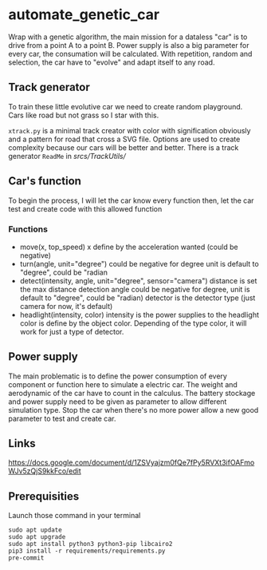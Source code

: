# automate_genetic_car

Wrap with a genetic algorithm, the main mission for a dataless "car" is to drive from a point A to a point B.
Power supply is also a big parameter for every car, the consumation will be calculated.
With repetition, random and selection, the car have to "evolve" and adapt itself to any road.

## Track generator

To train these little evolutive car we need to create random playground. Cars like road but not grass so I star with this.

`xtrack.py` is a minimal track creator with color with signification obviously and a pattern for road that cross a SVG file.
Options are used to create complexity because our cars will be better and better.
There is a track generator `ReadMe` in *srcs/TrackUtils/*

## Car's function

To begin the process, I will let the car know every function then, let the car test and create code with this allowed function

### Functions

- move(x, top_speed)
    x define by the acceleration wanted (could be negative)
- turn(angle, unit="degree")
    could be negative for degree
    unit is default to "degree", could be "radian
- detect(intensity, angle, unit="degree", sensor="camera")
    distance is set the max distance detection
    angle could be negative for degree,
    unit is default to "degree", could be "radian)
    detector is the detector type (just camera for now, it's default)
- headlight(intensity, color)
    intensity is the power supplies to the headlight
    color is define by the object color. Depending of the type color, it will work for just a type of detector.

## Power supply

The main problematic is to define the power consumption of every component or function here to simulate a electric car.
The weight and aerodynamic of the car have to count in the calculus.
The battery stockage and power supply need to be given as parameter to allow different simulation type.
Stop the car when there's no more power allow a new good parameter to test and create car.

## Links

https://docs.google.com/document/d/1ZSVyajzm0fQe7fPy5RVXt3ifOAFmoWJv5zQjS9kkFco/edit

## Prerequisities

Launch those command in your terminal

    sudo apt update
    sudo apt upgrade
    sudo apt install python3 python3-pip libcairo2 
    pip3 install -r requirements/requirements.py
    pre-commit
